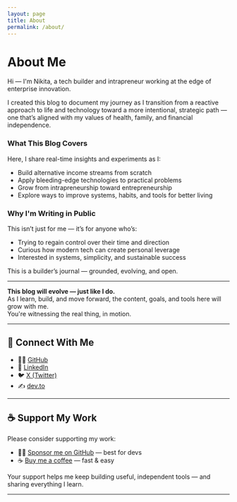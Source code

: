 ```yaml
---
layout: page
title: About
permalink: /about/
---
```


# About Me

Hi — I'm Nikita, a tech builder and intrapreneur working at the edge of enterprise innovation.

I created this blog to document my journey as I transition from a reactive approach to life and technology toward a more intentional, strategic path — one that’s aligned with my values of health, family, and financial independence.

### What This Blog Covers

Here, I share real-time insights and experiments as I:
- Build alternative income streams from scratch
- Apply bleeding-edge technologies to practical problems
- Grow from intrapreneurship toward entrepreneurship
- Explore ways to improve systems, habits, and tools for better living

### Why I'm Writing in Public

This isn’t just for me — it’s for anyone who’s:
- Trying to regain control over their time and direction
- Curious how modern tech can create personal leverage
- Interested in systems, simplicity, and sustainable success

This is a builder’s journal — grounded, evolving, and open.

---

**This blog will evolve — just like I do.**  
As I learn, build, and move forward, the content, goals, and tools here will grow with me.  
You're witnessing the real thing, in motion.

---

## 🔗 Connect With Me

- 🧑‍💻 [GitHub](https://github.com/nikitakoselev)
- 💼 [LinkedIn](https://linkedin.com/in/nikitakoselev)
- 🐦 [X (Twitter)](https://twitter.com/nikitakoselev)
- ✍️ [dev.to](https://dev.to/nikitakoselev)


---

## ☕ Support My Work

Please consider supporting my work:

- 🧑‍💻 [Sponsor me on GitHub](https://github.com/sponsors/nikitakoselev) — best for devs
- ☕ [Buy me a coffee](https://buymeacoffee.com/2o3yfdbjpo) — fast & easy

Your support helps me keep building useful, independent tools — and sharing everything I learn.

---
